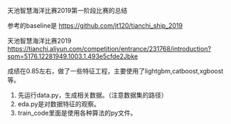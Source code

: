 天池智慧海洋比赛2019第一阶段比赛的总结

参考的baseline是
https://github.com/jt120/tianchi_ship_2019

天池智慧海洋比赛2019 
https://tianchi.aliyun.com/competition/entrance/231768/introduction?spm=5176.12281949.1003.1.493e5cfde2Jbke

成绩在0.85左右，做了一些特征工程，主要使用了lightgbm,catboost,xgboost等。


1. 先运行data.py，生成相关数据。（注意数据集的路径）
2. eda.py是对数据特征的观察。
3. train_code里面是使用各种算法的py文件。
